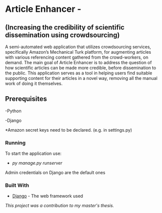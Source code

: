 
# Article Enhancer -
## (Increasing the credibility of scientific dissemination using crowdsourcing)
A semi-automated web application that utilizes crowdsourcing services, specifically Amazon’s Mechanical Turk platform, for augmenting articles with various referencing content gathered from the crowd-workers, on demand. The main goal of Article Enhancer is to address the question of how scientific articles can be made more credible, before dissemination to the public. This application serves as a tool in helping users find suitable supporting content for their articles in a novel way, removing all the manual work of doing it themselves.

## Prerequisites
-Python

-Django

*Amazon secret keys need to be declared. (e.g. in settings.py)


### Running
To start the application use:
* *py manage.py runserver*

Admin credentials on Django are the default ones 

### Built With
* [Django](https://docs.djangoproject.com/en/2.2/) - The web framework used




*This project was a contribution to my master's thesis.*
